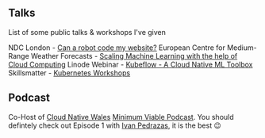 ## Talks
List of some public talks & workshops I've given

NDC London - [Can a robot code my website?](https://www.youtube.com/watch?v=u0WSY0pGSfY&list=PL03Lrmd9CiGfouFw_eoMCIe0Pq4lM6ygn&index=95)
European Centre for Medium-Range Weather Forecasts - [Scaling Machine Learning with the help of Cloud Computing](https://vimeo.com/366771714)
Linode Webinar - [Kubeflow - A Cloud Native ML Toolbox](https://event.on24.com/eventRegistration/EventLobbyServlet?target=reg30.jsp&partnerref=blog&eventid=2451691&sessionid=1&key=ED89B0E41E3B88C04ABF98F34E67128A&regTag=&sourcepage=register)
Skillsmatter - [Kubernetes Workshops](https://skillsmatter.com/legacy_profile/salman-iqbal#skillscasts)

## Podcast 
Co-Host of [Cloud Native Wales](https://cloudnativewales.io/) [Minimum Viable Podcast](https://shows.acast.com/cnw/).
You should defintely check out Episode 1 with [Ivan Pedrazas](https://twitter.com/ipedrazas), it is the best 😉
